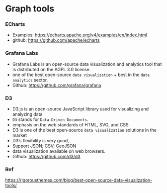 # Graph tools

### ECharts
* Examples: https://echarts.apache.org/v4/examples/en/index.html
* github: https://github.com/apache/echarts

### Grafana Labs
* Grafana Labs is an open-source data visualization and analytics tool that is distributed on the AGPL 3.0 license.
* one of the best open-source `data visualization` + best in the `data analytics` sector.
* Github: https://github.com/grafana/grafana

### D3
* D3.js is an open-source JavaScript library used for visualizing and analyzing data
* `D3` stands for `Data-Driven Documents`. 
* emphasis on the web standards of HTML, SVG, and CSS
* D3 is one of the best open-source `data visualization` solutions in the market
* D3’s flexibility is very good,
* Support JSON; CSV; GeoJSON
* data visualization available on web browsers.
* Github: https://github.com/d3/d3

### Ref
https://rigorousthemes.com/blog/best-open-source-data-visualization-tools/
